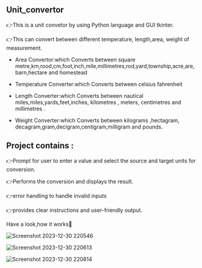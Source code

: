 ## Unit_convertor

👉This is a unit convetor by using Python language and GUI tkinter.

👉This can convert between different temperature, length,area, weight of measurement.

- Area Convertor:which Converts between square metre,km,rood,cm,foot,inch,mile,millimetres,rod,yard,township,acre,are,barn,hectare and homestead

- Temperature Converter:which Converts between celsius  fahrenheit

- Length Converter:which Converts between nautical miles,miles,yards,feet,inches, kilometres , meters, centimetres and millimetres .

- Weight Converter:which  Converts between kilograms ,hectagram,
decagram,gram,decigram,centigram,milligram and pounds.

## Project contains :

👉Prompt for user to enter a value and select the source and target units for conversion.

👉Performs the conversion and displays the result.

👉error handling to handle invalid inputs

👉provides clear instructions and user-friendly output.

Have a look,how it works👀

![Screenshot 2023-12-30 220546](https://github.com/vedapriya17/Unit_convertor/assets/140573640/9d908156-22d6-41d4-83a1-cf309097ca65)
  
![Screenshot 2023-12-30 220613](https://github.com/vedapriya17/Unit_convertor/assets/140573640/40cac17b-e284-441c-b64d-445094d13b72)

![Screenshot 2023-12-30 220814](https://github.com/vedapriya17/Unit_convertor/assets/140573640/c6aa0055-ec43-4094-ac34-6007a7028f62)

